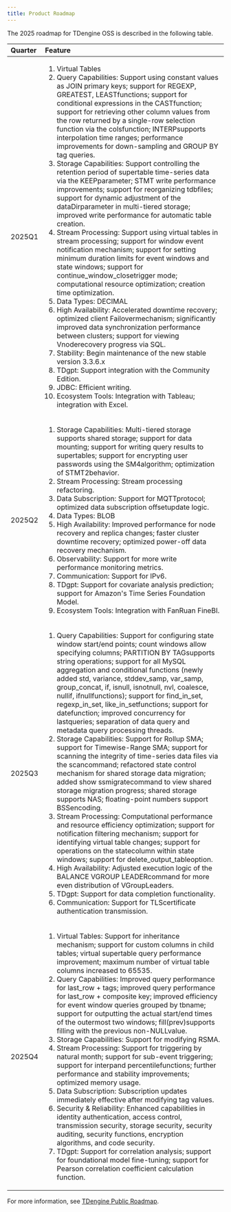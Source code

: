 ```yaml
---
title: Product Roadmap
---
```


The 2025 roadmap for TDengine OSS is described in the following table.

|  Quarter   |  Feature  |
| :----- | :----- |
| 2025Q1 | <ol><li>​​Virtual Tables​​</li><li>​​Query Capabilities​​: Support using constant values as JOIN primary keys; support for REGEXP, GREATEST, LEASTfunctions; support for conditional expressions in the CASTfunction; support for retrieving other column values from the row returned by a single-row selection function via the colsfunction; INTERPsupports interpolation time ranges; performance improvements for down-sampling and GROUP BY tag queries.</li><li>​​Storage Capabilities​​: Support controlling the retention period of supertable time-series data via the KEEPparameter; STMT write performance improvements; support for reorganizing tdbfiles; support for dynamic adjustment of the dataDirparameter in multi-tiered storage; improved write performance for automatic table creation.</li><li>​​Stream Processing​​: Support using virtual tables in stream processing; support for window event notification mechanism; support for setting minimum duration limits for event windows and state windows; support for continue_window_closetrigger mode; computational resource optimization; creation time optimization.</li><li>​​Data Types​​: DECIMAL</li><li>​​High Availability​​: Accelerated downtime recovery; optimized client Failovermechanism; significantly improved data synchronization performance between clusters; support for viewing Vnoderecovery progress via SQL.</li><li>​​Stability​​: Begin maintenance of the new stable version 3.3.6.x</li><li>​​TDgpt​​: Support integration with the Community Edition.</li><li>​​JDBC​​: Efficient writing.</li><li>​​Ecosystem Tools​​: Integration with Tableau; integration with Excel.</li></ol> |
| 2025Q2 | <ol><li>​​Storage Capabilities​​: Multi-tiered storage supports shared storage; support for data mounting; support for writing query results to supertables; support for encrypting user passwords using the SM4algorithm; optimization of STMT2behavior.</li><li>​​Stream Processing​​: Stream processing refactoring.</li><li>​​Data Subscription​​: Support for MQTTprotocol; optimized data subscription offsetupdate logic.</li><li>​​Data Types​​: BLOB</li><li>​​High Availability​​: Improved performance for node recovery and replica changes; faster cluster downtime recovery; optimized power-off data recovery mechanism.</li><li>​​Observability​​: Support for more write performance monitoring metrics.</li><li>​​Communication​​: Support for IPv6.</li><li>​​TDgpt​​: Support for covariate analysis prediction; support for Amazon's Time Series Foundation Model.</li><li>​​Ecosystem Tools​​: Integration with FanRuan FineBI.</li></ol> |
| 2025Q3 | <ol><li>​​Query Capabilities​​: Support for configuring state window start/end points; count windows allow specifying columns; PARTITION BY TAGsupports string operations; support for all MySQL aggregation and conditional functions (newly added std, variance, stddev_samp, var_samp, group_concat, if, isnull, isnotnull, nvl, coalesce, nullif, ifnullfunctions); support for find_in_set, regexp_in_set, like_in_setfunctions; support for datefunction; improved concurrency for lastqueries; separation of data query and metadata query processing threads.</li><li>​​Storage Capabilities​​: Support for Rollup SMA; support for Timewise-Range SMA; support for scanning the integrity of time-series data files via the scancommand; refactored state control mechanism for shared storage data migration; added show ssmigratecommand to view shared storage migration progress; shared storage supports NAS; floating-point numbers support BSSencoding.</li><li>​​Stream Processing​​: Computational performance and resource efficiency optimization; support for notification filtering mechanism; support for identifying virtual table changes; support for operations on the statecolumn within state windows; support for delete_output_tableoption.</li><li>​​High Availability​​: Adjusted execution logic of the BALANCE VGROUP LEADERcommand for more even distribution of VGroupLeaders.</li><li>​​TDgpt​​: Support for data completion functionality.</li><li>​​Communication​​: Support for TLScertificate authentication transmission.</li></ol> |
| 2025Q4 | <ol><li>​​Virtual Tables​​: Support for inheritance mechanism; support for custom columns in child tables; virtual supertable query performance improvement; maximum number of virtual table columns increased to 65535.</li><li>​​Query Capabilities​​: Improved query performance for last_row + tags; improved query performance for last_row + composite key; improved efficiency for event window queries grouped by tbname; support for outputting the actual start/end times of the outermost two windows; fill(prev)supports filling with the previous non-NULLvalue.</li><li>​​Storage Capabilities​​: Support for modifying RSMA.</li><li>​​Stream Processing​​: Support for triggering by natural month; support for sub-event triggering; support for interpand percentilefunctions; further performance and stability improvements; optimized memory usage.</li><li>​​Data Subscription​​: Subscription updates immediately effective after modifying tag values.</li><li>​​Security & Reliability​​: Enhanced capabilities in identity authentication, access control, transmission security, storage security, security auditing, security functions, encryption algorithms, and code security.</li><li>​​TDgpt​​: Support for correlation analysis; support for foundational model fine-tuning; support for Pearson correlation coefficient calculation function.</li></ol> |

For more information, see [TDengine Public Roadmap](https://github.com/orgs/taosdata/projects/4).
